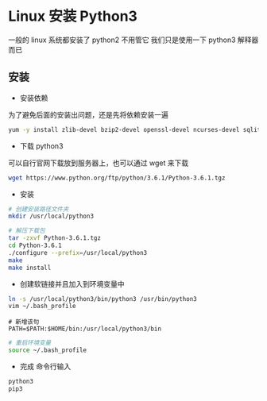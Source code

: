# Linux 安装 Python3

一般的 linux 系统都安装了 python2 不用管它 我们只是使用一下 python3 解释器而已

## 安装

- 安装依赖

为了避免后面的安装出问题，还是先将依赖安装一遍

```bash
yum -y install zlib-devel bzip2-devel openssl-devel ncurses-devel sqlite-devel readline-devel tk-devel gdbm-devel db4-devel libpcap-devel xz-devel
```

- 下载 python3

可以自行官网下载放到服务器上，也可以通过 wget 来下载

```bash
wget https://www.python.org/ftp/python/3.6.1/Python-3.6.1.tgz
```

- 安装

```bash
# 创建安装路径文件夹
mkdir /usr/local/python3

# 解压下载包
tar -zxvf Python-3.6.1.tgz
cd Python-3.6.1
./configure --prefix=/usr/local/python3
make
make install
```

- 创建软链接并且加入到环境变量中

```bash
ln -s /usr/local/python3/bin/python3 /usr/bin/python3
vim ~/.bash_profile
```

```bash_profile
# 新增该句
PATH=$PATH:$HOME/bin:/usr/local/python3/bin
```

```bash
# 重启环境变量
source ~/.bash_profile
```

- 完成 命令行输入

```bash
python3
pip3
```
